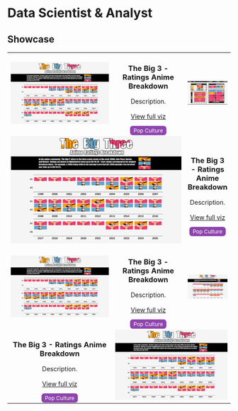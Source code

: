 # Data Scientist & Analyst

## Showcase

<table>
    <tr>
        <td width="33%">
            <img src="img/dataviz_4_1.png" width="100%">
        </td>
        <td width="34%" align="center">
            <h3>The Big 3 - Ratings Anime Breakdown</h3>
            <p>
                Description.
                <br><br>
                <a href="" target="_blank">View full viz</a>
            </p>
            <span style="background-color:#8e44ad; color:white; padding:3px 8px; border-radius:6px; font-size:12px;">
                Pop Culture
            </span>
        </td>
        <td width="33%">
            <img src="img/dataviz_4_2.png" width="100%">
        </td>
    </tr>
    <tr>
        <td colspan="2" width="50%">
            <img src="img/dataviz_4_1.png" width="100%">
        </td>
        <td width="50%" align="center">
            <h3>The Big 3 - Ratings Anime Breakdown</h3>
            <p>
                Description.
                <br><br>
                <a href="" target="_blank">View full viz</a>
            </p>
            <span style="background-color:#8e44ad; color:white; padding:3px 8px; border-radius:6px; font-size:12px;">
                Pop Culture
            </span>
        </td>
    </tr>
    <tr>
        <td width="33%">
            <img src="img/dataviz_4_1.png" width="100%">
        </td>
        <td width="34%" align="center">
            <h3>The Big 3 - Ratings Anime Breakdown</h3>
            <p>
                Description.
                <br><br>
                <a href="" target="_blank">View full viz</a>
            </p>
            <span style="background-color:#8e44ad; color:white; padding:3px 8px; border-radius:6px; font-size:12px;">
                Pop Culture
            </span>
        </td>
        <td width="33%">
            <img src="img/dataviz_4_1.png" width="100%">
        </td>
    </tr>
    <tr>
        <td style="text-align:center; vertical-align:middle; width:50%;">
            <h3>The Big 3 - Ratings Anime Breakdown</h3>
            <p>
                Description.
                <br><br>
                <a href="" target="_blank">View full viz</a>
            </p>
            <span style="background-color:#8e44ad; color:white; padding:3px 8px; border-radius:6px; font-size:12px;">
                Pop Culture
            </span>
        </td>
        <td colspan="2" width="50%">
            <img src="img/dataviz_4_1.png" width="100%">
        </td>
    </tr>
</table>
